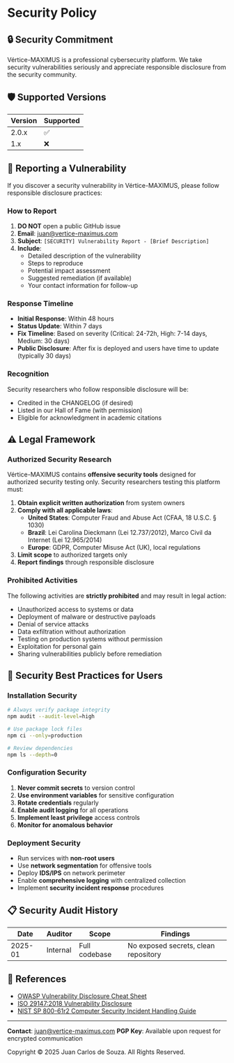# Security Policy

## 🔒 Security Commitment

Vértice-MAXIMUS is a professional cybersecurity platform. We take security vulnerabilities seriously and appreciate responsible disclosure from the security community.

## 🛡️ Supported Versions

| Version | Supported          |
| ------- | ------------------ |
| 2.0.x   | :white_check_mark: |
| 1.x     | :x:                |

## 📢 Reporting a Vulnerability

If you discover a security vulnerability in Vértice-MAXIMUS, please follow responsible disclosure practices:

### How to Report

1. **DO NOT** open a public GitHub issue
2. **Email**: juan@vertice-maximus.com
3. **Subject**: `[SECURITY] Vulnerability Report - [Brief Description]`
4. **Include**:
   - Detailed description of the vulnerability
   - Steps to reproduce
   - Potential impact assessment
   - Suggested remediation (if available)
   - Your contact information for follow-up

### Response Timeline

- **Initial Response**: Within 48 hours
- **Status Update**: Within 7 days
- **Fix Timeline**: Based on severity (Critical: 24-72h, High: 7-14 days, Medium: 30 days)
- **Public Disclosure**: After fix is deployed and users have time to update (typically 30 days)

### Recognition

Security researchers who follow responsible disclosure will be:
- Credited in the CHANGELOG (if desired)
- Listed in our Hall of Fame (with permission)
- Eligible for acknowledgment in academic citations

## ⚠️ Legal Framework

### Authorized Security Research

Vértice-MAXIMUS contains **offensive security tools** designed for authorized security testing only. Security researchers testing this platform must:

1. **Obtain explicit written authorization** from system owners
2. **Comply with all applicable laws**:
   - **United States**: Computer Fraud and Abuse Act (CFAA, 18 U.S.C. § 1030)
   - **Brazil**: Lei Carolina Dieckmann (Lei 12.737/2012), Marco Civil da Internet (Lei 12.965/2014)
   - **Europe**: GDPR, Computer Misuse Act (UK), local regulations
3. **Limit scope** to authorized targets only
4. **Report findings** through responsible disclosure

### Prohibited Activities

The following activities are **strictly prohibited** and may result in legal action:

- Unauthorized access to systems or data
- Deployment of malware or destructive payloads
- Denial of service attacks
- Data exfiltration without authorization
- Testing on production systems without permission
- Exploitation for personal gain
- Sharing vulnerabilities publicly before remediation

## 🔐 Security Best Practices for Users

### Installation Security

```bash
# Always verify package integrity
npm audit --audit-level=high

# Use package lock files
npm ci --only=production

# Review dependencies
npm ls --depth=0
```

### Configuration Security

1. **Never commit secrets** to version control
2. **Use environment variables** for sensitive configuration
3. **Rotate credentials** regularly
4. **Enable audit logging** for all operations
5. **Implement least privilege** access controls
6. **Monitor for anomalous behavior**

### Deployment Security

- Run services with **non-root users**
- Use **network segmentation** for offensive tools
- Deploy **IDS/IPS** on network perimeter
- Enable **comprehensive logging** with centralized collection
- Implement **security incident response** procedures

## 📋 Security Audit History

| Date | Auditor | Scope | Findings |
|------|---------|-------|----------|
| 2025-01 | Internal | Full codebase | No exposed secrets, clean repository |

## 🔗 References

- [OWASP Vulnerability Disclosure Cheat Sheet](https://cheatsheetseries.owasp.org/cheatsheets/Vulnerability_Disclosure_Cheat_Sheet.html)
- [ISO 29147:2018 Vulnerability Disclosure](https://www.iso.org/standard/72311.html)
- [NIST SP 800-61r2 Computer Security Incident Handling Guide](https://csrc.nist.gov/publications/detail/sp/800-61/rev-2/final)

---

**Contact**: juan@vertice-maximus.com
**PGP Key**: Available upon request for encrypted communication

Copyright © 2025 Juan Carlos de Souza. All Rights Reserved.
